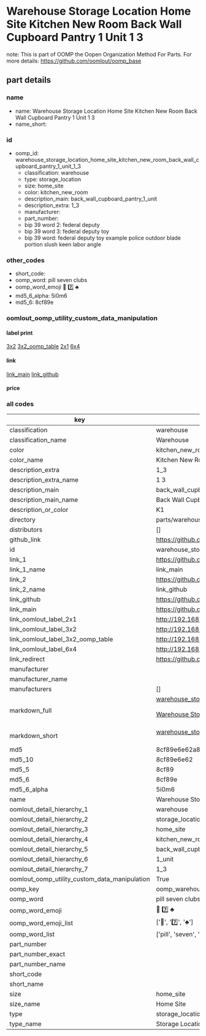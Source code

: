 # Warehouse Storage Location Home Site Kitchen New Room Back Wall Cupboard Pantry 1 Unit 1 3  

note: This is part of OOMP the Oopen Organization Method For Parts. For more details: https://github.com/oomlout/oomp_base

##  part details
  







### name
* name: Warehouse Storage Location Home Site Kitchen New Room Back Wall Cupboard Pantry 1 Unit 1 3
* name_short: 
### id
* oomp_id: warehouse_storage_location_home_site_kitchen_new_room_back_wall_cupboard_pantry_1_unit_1_3
  * classification: warehouse
  * type: storage_location
  * size: home_site
  * color: kitchen_new_room
  * description_main: back_wall_cupboard_pantry_1_unit
  * description_extra: 1_3
  * manufacturer: 
  * part_number: 
  * bip 39 word 2: federal deputy
  * bip 39 word 3: federal deputy toy
  * bip 39 word: federal deputy toy example police outdoor blade portion slush keen labor angle

### other_codes
* short_code: 
* oomp_word: pill seven clubs
* oomp_word_emoji :pill: :seven: :clubs:
* md5_6_alpha: 5i0m6
* md5_6: 8cf89e






### oomlout_oomp_utility_custom_data_manipulation
#### label print
[3x2](http://192.168.1.245:1112/?label=oomp%205i0m6)
[3x2_oomp_table](http://192.168.1.108:1112/?label=oomp%205i0m6)
[2x1](http://192.168.1.242:1112/?label=oomp%205i0m6)
[6x4](http://192.168.1.55:1112/?label=oomp%205i0m6)    

#### link

[link_main](https://github.com/oomlout/oomlout_oomp_version_1_messy/tree/main/parts/warehouse_storage_location_home_site_kitchen_new_room_back_wall_cupboard_pantry_1_unit_1_3) [link_github](https://github.com/oomlout/oomlout_oomp_version_1_messy/tree/main/parts/warehouse_storage_location_home_site_kitchen_new_room_back_wall_cupboard_pantry_1_unit_1_3)                             

#### price







### all codes 
| key | value |  
| --- | --- |  
| classification | warehouse |  
| classification_name | Warehouse |  
| color | kitchen_new_room |  
| color_name | Kitchen New Room |  
| description_extra | 1_3 |  
| description_extra_name | 1 3 |  
| description_main | back_wall_cupboard_pantry_1_unit |  
| description_main_name | Back Wall Cupboard Pantry 1 Unit |  
| description_or_color | K1 |  
| directory | parts/warehouse_storage_location_home_site_kitchen_new_room_back_wall_cupboard_pantry_1_unit_1_3 |  
| distributors | [] |  
| github_link | https://github.com/oomlout/oomlout_oomp_part_src/tree/main/parts/warehouse_storage_location_home_site_kitchen_new_room_back_wall_cupboard_pantry_1_unit_1_3 |  
| id | warehouse_storage_location_home_site_kitchen_new_room_back_wall_cupboard_pantry_1_unit_1_3 |  
| link_1 | https://github.com/oomlout/oomlout_oomp_version_1_messy/tree/main/parts/warehouse_storage_location_home_site_kitchen_new_room_back_wall_cupboard_pantry_1_unit_1_3 |  
| link_1_name | link_main |  
| link_2 | https://github.com/oomlout/oomlout_oomp_version_1_messy/tree/main/parts/warehouse_storage_location_home_site_kitchen_new_room_back_wall_cupboard_pantry_1_unit_1_3 |  
| link_2_name | link_github |  
| link_github | https://github.com/oomlout/oomlout_oomp_version_1_messy/tree/main/parts/warehouse_storage_location_home_site_kitchen_new_room_back_wall_cupboard_pantry_1_unit_1_3 |  
| link_main | https://github.com/oomlout/oomlout_oomp_version_1_messy/tree/main/parts/warehouse_storage_location_home_site_kitchen_new_room_back_wall_cupboard_pantry_1_unit_1_3 |  
| link_oomlout_label_2x1 | http://192.168.1.242:1112/?label=oomp%205i0m6 |  
| link_oomlout_label_3x2 | http://192.168.1.245:1112/?label=oomp%205i0m6 |  
| link_oomlout_label_3x2_oomp_table | http://192.168.1.108:1112/?label=oomp%205i0m6 |  
| link_oomlout_label_6x4 | http://192.168.1.55:1112/?label=oomp%205i0m6 |  
| link_redirect | https://github.com/oomlout/oomlout_oomp_version_1_messy/tree/main/parts/warehouse_storage_location_home_site_kitchen_new_room_back_wall_cupboard_pantry_1_unit_1_3 |  
| manufacturer |  |  
| manufacturer_name |  |  
| manufacturers | [] |  
| markdown_full | [warehouse_storage_location_home_site_kitchen_new_room_back_wall_cupboard_pantry_1_unit_1_3](none)<br>[](none)<br>[Warehouse Storage Location Home Site Kitchen New Room Back Wall Cupboard Pantry 1 Unit 1 3](none)<br><br> |  
| markdown_short | [warehouse_storage_location_home_site_kitchen_new_room_back_wall_cupboard_pantry_1_unit_1_3](none)<br><br> |  
| md5 | 8cf89e6e62a842e274d3d4e7ccced2a3 |  
| md5_10 | 8cf89e6e62 |  
| md5_5 | 8cf89 |  
| md5_6 | 8cf89e |  
| md5_6_alpha | 5i0m6 |  
| name | Warehouse Storage Location Home Site Kitchen New Room Back Wall Cupboard Pantry 1 Unit 1 3 |  
| oomlout_detail_hierarchy_1 | warehouse |  
| oomlout_detail_hierarchy_2 | storage_location |  
| oomlout_detail_hierarchy_3 | home_site |  
| oomlout_detail_hierarchy_4 | kitchen_new_room |  
| oomlout_detail_hierarchy_5 | back_wall_cupboard_pantry |  
| oomlout_detail_hierarchy_6 | 1_unit |  
| oomlout_detail_hierarchy_7 | 1_3 |  
| oomlout_oomp_utility_custom_data_manipulation | True |  
| oomp_key | oomp_warehouse_storage_location_home_site_kitchen_new_room_back_wall_cupboard_pantry_1_unit_1_3 |  
| oomp_word | pill seven clubs |  
| oomp_word_emoji | :pill: :seven: :clubs: |  
| oomp_word_emoji_list | [':pill:', ':seven:', ':clubs:'] |  
| oomp_word_list | ['pill', 'seven', 'clubs'] |  
| part_number |  |  
| part_number_exact |  |  
| part_number_name |  |  
| short_code |  |  
| short_name |  |  
| size | home_site |  
| size_name | Home Site |  
| type | storage_location |  
| type_name | Storage Location |  
